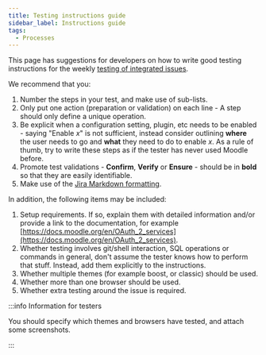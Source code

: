 ```yaml
---
title: Testing instructions guide
sidebar_label: Instructions guide
tags:
  - Processes
---
```

This page has suggestions for developers on how to write good testing instructions for the weekly [testing of integrated issues](./integrated-issues).

We recommend that you:

1. Number the steps in your test, and make use of sub-lists.
2. Only put one action (preparation or validation) on each line - A step should only define a unique operation.
3. Be explicit when a configuration setting, plugin, etc needs to be enabled - saying "Enable _x_" is not sufficient, instead consider outlining **where** the user needs to go and **what** they need to do to enable _x_. As a rule of thumb, try to write these steps as if the tester has never used Moodle before.
4. Promote test validations - **Confirm**, **Verify** or **Ensure** - should be in **bold** so that they are easily identifiable.
5. Make use of the [Jira Markdown formatting](https://moodle.atlassian.net/secure/WikiRendererHelpAction.jspa?section=all).

In addition, the following items may be included:

1. Setup requirements. If so, explain them with detailed information and/or provide a link to the documentation, for example [https://docs.moodle.org/en/OAuth_2_services](https://docs.moodle.org/en/OAuth_2_services).
2. Whether testing involves git/shell interaction, SQL operations or commands in general, don't assume the tester knows how to perform that stuff. Instead, add them explicitly to the instructions.
3. Whether multiple themes (for example boost, or classic) should be used.
4. Whether more than one browser should be used.
5. Whether extra testing around the issue is required.

:::info Information for testers

You should specify which themes and browsers have tested, and attach some screenshots.

:::
